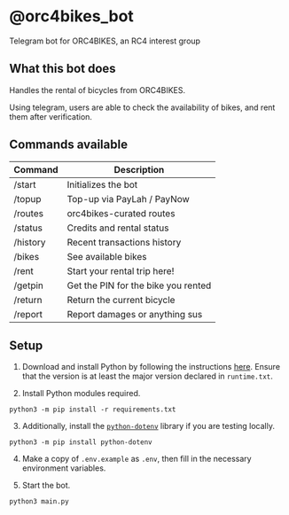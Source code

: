 # @orc4bikes_bot
Telegram bot for ORC4BIKES, an RC4 interest group

## What this bot does
Handles the rental of bicycles from ORC4BIKES.

Using telegram, users are able to check the availability of bikes, and rent them after verification.

## Commands available

|Command|Description|
|---|---|
|/start|Initializes the bot|
|/topup|Top-up via PayLah / PayNow|
|/routes|orc4bikes-curated routes|
|/status|Credits and rental status|
|/history|Recent transactions history|
|/bikes|See available bikes|
|/rent|Start your rental trip here!|
|/getpin|Get the PIN for the bike you rented|
|/return|Return the current bicycle|
|/report|Report damages or anything sus|


## Setup

1. Download and install Python by following the instructions [here](https://www.python.org/downloads/). Ensure that the version is at least the major version declared in `runtime.txt`.

2. Install Python modules required.
```
python3 -m pip install -r requirements.txt
```

3. Additionally, install the [`python-dotenv`](https://pypi.org/project/python-dotenv/) library if you are testing locally.
```
python3 -m pip install python-dotenv
```

4. Make a copy of `.env.example` as `.env`, then fill in the necessary environment variables.

5. Start the bot.
```
python3 main.py
```
